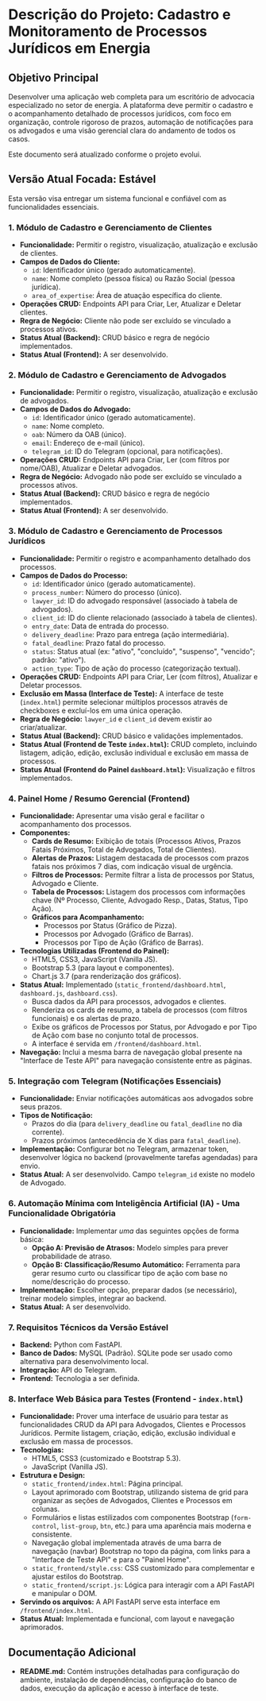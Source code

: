 # Descrição do Projeto: Cadastro e Monitoramento de Processos Jurídicos em Energia

## Objetivo Principal

Desenvolver uma aplicação web completa para um escritório de advocacia especializado no setor de energia. A plataforma deve permitir o cadastro e o acompanhamento detalhado de processos jurídicos, com foco em organização, controle rigoroso de prazos, automação de notificações para os advogados e uma visão gerencial clara do andamento de todos os casos.

Este documento será atualizado conforme o projeto evolui.

## Versão Atual Focada: Estável

Esta versão visa entregar um sistema funcional e confiável com as funcionalidades essenciais.

### 1. Módulo de Cadastro e Gerenciamento de Clientes

*   **Funcionalidade:** Permitir o registro, visualização, atualização e exclusão de clientes.
*   **Campos de Dados do Cliente:**
    *   `id`: Identificador único (gerado automaticamente).
    *   `name`: Nome completo (pessoa física) ou Razão Social (pessoa jurídica).
    *   `area_of_expertise`: Área de atuação específica do cliente.
*   **Operações CRUD:** Endpoints API para Criar, Ler, Atualizar e Deletar clientes.
*   **Regra de Negócio:** Cliente não pode ser excluído se vinculado a processos ativos.
*   **Status Atual (Backend):** CRUD básico e regra de negócio implementados.
*   **Status Atual (Frontend):** A ser desenvolvido.

### 2. Módulo de Cadastro e Gerenciamento de Advogados

*   **Funcionalidade:** Permitir o registro, visualização, atualização e exclusão de advogados.
*   **Campos de Dados do Advogado:**
    *   `id`: Identificador único (gerado automaticamente).
    *   `name`: Nome completo.
    *   `oab`: Número da OAB (único).
    *   `email`: Endereço de e-mail (único).
    *   `telegram_id`: ID do Telegram (opcional, para notificações).
*   **Operações CRUD:** Endpoints API para Criar, Ler (com filtros por nome/OAB), Atualizar e Deletar advogados.
*   **Regra de Negócio:** Advogado não pode ser excluído se vinculado a processos ativos.
*   **Status Atual (Backend):** CRUD básico e regra de negócio implementados.
*   **Status Atual (Frontend):** A ser desenvolvido.

### 3. Módulo de Cadastro e Gerenciamento de Processos Jurídicos

*   **Funcionalidade:** Permitir o registro e acompanhamento detalhado dos processos.
*   **Campos de Dados do Processo:**
    *   `id`: Identificador único (gerado automaticamente).
    *   `process_number`: Número do processo (único).
    *   `lawyer_id`: ID do advogado responsável (associado à tabela de advogados).
    *   `client_id`: ID do cliente relacionado (associado à tabela de clientes).
    *   `entry_date`: Data de entrada do processo.
    *   `delivery_deadline`: Prazo para entrega (ação intermediária).
    *   `fatal_deadline`: Prazo fatal do processo.
    *   `status`: Status atual (ex: "ativo", "concluído", "suspenso", "vencido"; padrão: "ativo").
    *   `action_type`: Tipo de ação do processo (categorização textual).
*   **Operações CRUD:** Endpoints API para Criar, Ler (com filtros), Atualizar e Deletar processos.
*   **Exclusão em Massa (Interface de Teste):** A interface de teste (`index.html`) permite selecionar múltiplos processos através de checkboxes e excluí-los em uma única operação.
*   **Regra de Negócio:** `lawyer_id` e `client_id` devem existir ao criar/atualizar.
*   **Status Atual (Backend):** CRUD básico e validações implementados.
*   **Status Atual (Frontend de Teste `index.html`):** CRUD completo, incluindo listagem, adição, edição, exclusão individual e exclusão em massa de processos.
*   **Status Atual (Frontend do Painel `dashboard.html`):** Visualização e filtros implementados.

### 4. Painel Home / Resumo Gerencial (Frontend)

*   **Funcionalidade:** Apresentar uma visão geral e facilitar o acompanhamento dos processos.
*   **Componentes:**
    *   **Cards de Resumo:** Exibição de totais (Processos Ativos, Prazos Fatais Próximos, Total de Advogados, Total de Clientes).
    *   **Alertas de Prazos:** Listagem destacada de processos com prazos fatais nos próximos 7 dias, com indicação visual de urgência.
    *   **Filtros de Processos:** Permite filtrar a lista de processos por Status, Advogado e Cliente.
    *   **Tabela de Processos:** Listagem dos processos com informações chave (Nº Processo, Cliente, Advogado Resp., Datas, Status, Tipo Ação).
    *   **Gráficos para Acompanhamento:**
        *   Processos por Status (Gráfico de Pizza).
        *   Processos por Advogado (Gráfico de Barras).
        *   Processos por Tipo de Ação (Gráfico de Barras).
*   **Tecnologias Utilizadas (Frontend do Painel):**
    *   HTML5, CSS3, JavaScript (Vanilla JS).
    *   Bootstrap 5.3 (para layout e componentes).
    *   Chart.js 3.7 (para renderização dos gráficos).
*   **Status Atual:** Implementado (`static_frontend/dashboard.html`, `dashboard.js`, `dashboard.css`).
    *   Busca dados da API para processos, advogados e clientes.
    *   Renderiza os cards de resumo, a tabela de processos (com filtros funcionais) e os alertas de prazo.
    *   Exibe os gráficos de Processos por Status, por Advogado e por Tipo de Ação com base no conjunto total de processos.
    *   A interface é servida em `/frontend/dashboard.html`.
*   **Navegação:** Inclui a mesma barra de navegação global presente na "Interface de Teste API" para navegação consistente entre as páginas.

### 5. Integração com Telegram (Notificações Essenciais)

*   **Funcionalidade:** Enviar notificações automáticas aos advogados sobre seus prazos.
*   **Tipos de Notificação:**
    *   Prazos do dia (para `delivery_deadline` ou `fatal_deadline` no dia corrente).
    *   Prazos próximos (antecedência de X dias para `fatal_deadline`).
*   **Implementação:** Configurar bot no Telegram, armazenar token, desenvolver lógica no backend (provavelmente tarefas agendadas) para envio.
*   **Status Atual:** A ser desenvolvido. Campo `telegram_id` existe no modelo de Advogado.

### 6. Automação Mínima com Inteligência Artificial (IA) - Uma Funcionalidade Obrigatória

*   **Funcionalidade:** Implementar *uma* das seguintes opções de forma básica:
    *   **Opção A: Previsão de Atrasos:** Modelo simples para prever probabilidade de atraso.
    *   **Opção B: Classificação/Resumo Automático:** Ferramenta para gerar resumo curto ou classificar tipo de ação com base no nome/descrição do processo.
*   **Implementação:** Escolher opção, preparar dados (se necessário), treinar modelo simples, integrar ao backend.
*   **Status Atual:** A ser desenvolvido.

### 7. Requisitos Técnicos da Versão Estável

*   **Backend:** Python com FastAPI.
*   **Banco de Dados:** MySQL (Padrão). SQLite pode ser usado como alternativa para desenvolvimento local.
*   **Integração:** API do Telegram.
*   **Frontend:** Tecnologia a ser definida.

### 8. Interface Web Básica para Testes (Frontend - `index.html`)

*   **Funcionalidade:** Prover uma interface de usuário para testar as funcionalidades CRUD da API para Advogados, Clientes e Processos Jurídicos. Permite listagem, criação, edição, exclusão individual e exclusão em massa de processos.
*   **Tecnologias:**
    *   HTML5, CSS3 (customizado e Bootstrap 5.3).
    *   JavaScript (Vanilla JS).
*   **Estrutura e Design:**
    *   `static_frontend/index.html`: Página principal.
    *   Layout aprimorado com Bootstrap, utilizando sistema de grid para organizar as seções de Advogados, Clientes e Processos em colunas.
    *   Formulários e listas estilizados com componentes Bootstrap (`form-control`, `list-group`, `btn`, etc.) para uma aparência mais moderna e consistente.
    *   Navegação global implementada através de uma barra de navegação (navbar) Bootstrap no topo da página, com links para a "Interface de Teste API" e para o "Painel Home".
    *   `static_frontend/style.css`: CSS customizado para complementar e ajustar estilos do Bootstrap.
    *   `static_frontend/script.js`: Lógica para interagir com a API FastAPI e manipular o DOM.
*   **Servindo os arquivos:** A API FastAPI serve esta interface em `/frontend/index.html`.
*   **Status Atual:** Implementada e funcional, com layout e navegação aprimorados.

## Documentação Adicional

*   **README.md:** Contém instruções detalhadas para configuração do ambiente, instalação de dependências, configuração do banco de dados, execução da aplicação e acesso à interface de teste.
